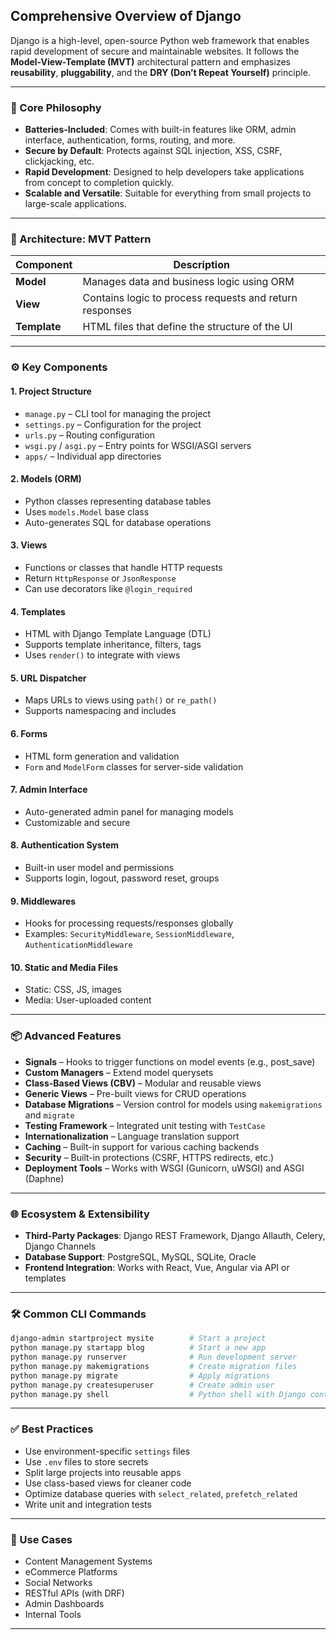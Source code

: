 ## Comprehensive Overview of Django

Django is a high-level, open-source Python web framework that enables rapid development of secure and maintainable websites. It follows the **Model-View-Template (MVT)** architectural pattern and emphasizes **reusability**, **pluggability**, and the **DRY (Don’t Repeat Yourself)** principle.

---

### 🧠 Core Philosophy

* **Batteries-Included**: Comes with built-in features like ORM, admin interface, authentication, forms, routing, and more.
* **Secure by Default**: Protects against SQL injection, XSS, CSRF, clickjacking, etc.
* **Rapid Development**: Designed to help developers take applications from concept to completion quickly.
* **Scalable and Versatile**: Suitable for everything from small projects to large-scale applications.

---

### 🧱 Architecture: MVT Pattern

| Component    | Description                                             |
| ------------ | ------------------------------------------------------- |
| **Model**    | Manages data and business logic using ORM               |
| **View**     | Contains logic to process requests and return responses |
| **Template** | HTML files that define the structure of the UI          |

---

### ⚙️ Key Components

#### 1. **Project Structure**

* `manage.py` – CLI tool for managing the project
* `settings.py` – Configuration for the project
* `urls.py` – Routing configuration
* `wsgi.py` / `asgi.py` – Entry points for WSGI/ASGI servers
* `apps/` – Individual app directories

#### 2. **Models (ORM)**

* Python classes representing database tables
* Uses `models.Model` base class
* Auto-generates SQL for database operations

#### 3. **Views**

* Functions or classes that handle HTTP requests
* Return `HttpResponse` or `JsonResponse`
* Can use decorators like `@login_required`

#### 4. **Templates**

* HTML with Django Template Language (DTL)
* Supports template inheritance, filters, tags
* Uses `render()` to integrate with views

#### 5. **URL Dispatcher**

* Maps URLs to views using `path()` or `re_path()`
* Supports namespacing and includes

#### 6. **Forms**

* HTML form generation and validation
* `Form` and `ModelForm` classes for server-side validation

#### 7. **Admin Interface**

* Auto-generated admin panel for managing models
* Customizable and secure

#### 8. **Authentication System**

* Built-in user model and permissions
* Supports login, logout, password reset, groups

#### 9. **Middlewares**

* Hooks for processing requests/responses globally
* Examples: `SecurityMiddleware`, `SessionMiddleware`, `AuthenticationMiddleware`

#### 10. **Static and Media Files**

* Static: CSS, JS, images
* Media: User-uploaded content

---

### 📦 Advanced Features

* **Signals** – Hooks to trigger functions on model events (e.g., post\_save)
* **Custom Managers** – Extend model querysets
* **Class-Based Views (CBV)** – Modular and reusable views
* **Generic Views** – Pre-built views for CRUD operations
* **Database Migrations** – Version control for models using `makemigrations` and `migrate`
* **Testing Framework** – Integrated unit testing with `TestCase`
* **Internationalization** – Language translation support
* **Caching** – Built-in support for various caching backends
* **Security** – Built-in protections (CSRF, HTTPS redirects, etc.)
* **Deployment Tools** – Works with WSGI (Gunicorn, uWSGI) and ASGI (Daphne)

---

### 🌐 Ecosystem & Extensibility

* **Third-Party Packages**: Django REST Framework, Django Allauth, Celery, Django Channels
* **Database Support**: PostgreSQL, MySQL, SQLite, Oracle
* **Frontend Integration**: Works with React, Vue, Angular via API or templates

---

### 🛠 Common CLI Commands

```bash
django-admin startproject mysite        # Start a project
python manage.py startapp blog          # Start a new app
python manage.py runserver              # Run development server
python manage.py makemigrations         # Create migration files
python manage.py migrate                # Apply migrations
python manage.py createsuperuser        # Create admin user
python manage.py shell                  # Python shell with Django context
```

---

### ✅ Best Practices

* Use environment-specific `settings` files
* Use `.env` files to store secrets
* Split large projects into reusable apps
* Use class-based views for cleaner code
* Optimize database queries with `select_related`, `prefetch_related`
* Write unit and integration tests

---

### 🚀 Use Cases

* Content Management Systems
* eCommerce Platforms
* Social Networks
* RESTful APIs (with DRF)
* Admin Dashboards
* Internal Tools

---
